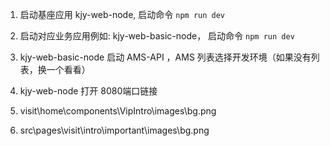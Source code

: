 1. 启动基座应用 kjy-web-node, 启动命令 `npm run dev`

2. 启动对应业务应用例如: kjy-web-basic-node， 启动命令 `npm run dev`
3. kjy-web-basic-node 启动 AMS-API ，AMS 列表选择开发环境（如果没有列表，换一个看看）
4. kjy-web-node 打开 8080端口链接







1. visit\home\components\VipIntro\images\bg.png
2. src\pages\visit\intro\important\images\bg.png

